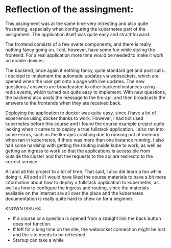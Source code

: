 # Reflection of the assingment:

This assingment was at the same time very intresting and also quite frustrating, especially when configuring the kubernetes part of the assignment. The application itself was quite easy and straithforward:

The frontend consists of a few svelte components, and there is really nothing fancy going on. I did, however, have some fun while styling the frontend. For a real application more time would be needed to make it work on mobile devices.

The backend, once again it nothing fancy, quite standard get and post calls. I decided to implement the automatic updates via websockets, which are opened when the user get onto a page with live updates. The new questions / answers are broadcasted to other backend instances using redis events, which turned out quite easy to implement. With new questions, the backend also posts the message to the llm-api, and then broadcasts the answers to the frontends when they are received back.

Deploying the application to docker was quite easy, since I have a lot of experience using docker thanks to work. However, I had not used kubernetes before this course and I found the course example project quite lacking when it came to to deploy a true fullstack application. I also ran into some errors, such as the llm-apis crashing due to running out of memory when ran in kubernetes, if there was more than one instance running. I also had some hardship with getting the routing inside kube to work, as well as getting an ingress to work so that the applications is accessible from outside the cluster and that the requests to the api are redirectd to the correct service.

All and all this project to a lot of time. That said, I also did learn a ton while doing it. All and all I would have liked the course materials to have a bit more information about how to deploy a fullstack application to kubernetes, as well as how to configure the ingress and routing, since the materials available on the internet are all over the place and the kubernetes documentation is really quite hard to chew on for a beginner.

KNOWN ISSUES:

- If a course or a question is opened from a straight link the back button does not function.
- If left for a long time on the site, the websocket connection might be lost and the site needs to be refreshed.
- Startup can take a while
